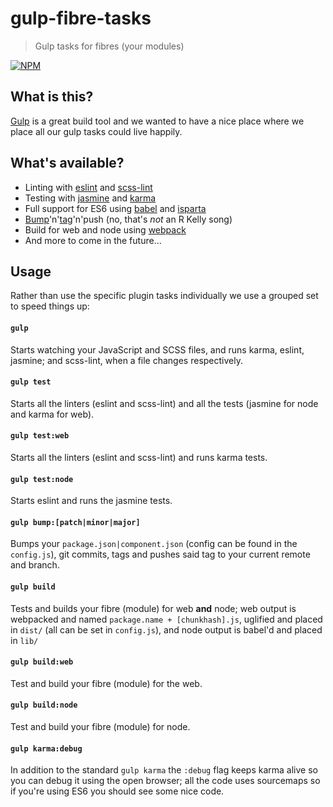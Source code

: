 # gulp-fibre-tasks
> Gulp tasks for fibres (your modules)

[![NPM](https://nodei.co/npm/gulp-fibre-tasks.png)](https://nodei.co/npm/gulp-fibre-tasks/)

## What is this?
[Gulp](http://gulpjs.com/) is a great build tool and we wanted to have a nice place where we place all our gulp tasks could live happily. 

## What's available?
- Linting with [eslint](https://www.npmjs.com/package/gulp-eslint) and [scss-lint](https://www.npmjs.com/package/gulp-scss-lint)
- Testing with [jasmine](https://www.npmjs.com/package/gulp-jasmine) and [karma](https://www.npmjs.com/package/karma)
- Full support for ES6 using [babel](https://www.npmjs.com/package/gulp-babel) and [isparta](https://www.npmjs.com/package/isparta)
- [Bump](https://www.npmjs.com/package/gulp-bump)'n'[tag](https://www.npmjs.com/package/gulp-tag-version)'n'push (no, that's _not_ an R Kelly song)
- Build for web and node using [webpack](https://www.npmjs.com/package/gulp-webpack)
- And more to come in the future...

## Usage
Rather than use the specific plugin tasks individually we use a grouped set to speed things up:

#### `gulp`
Starts watching your JavaScript and SCSS files, and runs karma, eslint, jasmine; and scss-lint, when a file changes respectively.

#### `gulp test`
Starts all the linters (eslint and scss-lint) and all the tests (jasmine for node and karma for web).

#### `gulp test:web`
Starts all the linters (eslint and scss-lint) and runs karma tests.

#### `gulp test:node`
Starts eslint and runs the jasmine tests.

#### `gulp bump:[patch|minor|major]`
Bumps your `package.json|component.json` (config can be found in the `config.js`), git commits, tags and pushes said tag to your current remote and branch.

#### `gulp build`
Tests and builds your fibre (module) for web **and** node; web output is webpacked and named `package.name + [chunkhash].js`, uglified and placed in `dist/` (all can be set in `config.js`), and node output is babel'd and placed in `lib/`

#### `gulp build:web`
Test and build your fibre (module) for the web.

#### `gulp build:node`
Test and build your fibre (module) for node.

#### `gulp karma:debug`
In addition to the standard `gulp karma` the `:debug` flag keeps karma alive so you can debug it using the open browser; all the code uses sourcemaps so if you're using ES6 you should see some nice code.